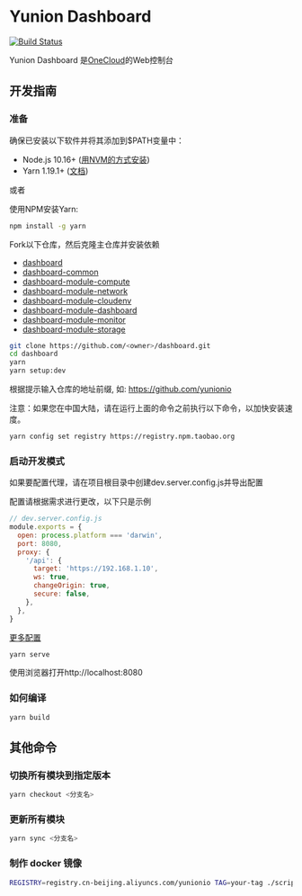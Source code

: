# Yunion Dashboard

[![Build Status](https://www.travis-ci.org/yunionio/dashboard.svg?branch=master)](https://www.travis-ci.org/yunionio/dashboard)

Yunion Dashboard 是[OneCloud](https://github.com/yunionio/onecloud)的Web控制台

## 开发指南

### 准备

确保已安装以下软件并将其添加到$PATH变量中：

- Node.js 10.16+ ([用NVM的方式安装](https://github.com/creationix/nvm#usage))
- Yarn 1.19.1+ ([文档](https://classic.yarnpkg.com/en/docs/install))

或者

使用NPM安装Yarn:

```sh
npm install -g yarn
```

Fork以下仓库，然后克隆主仓库并安装依赖

- [dashboard](https://github.com/yunionio/dashboard)
- [dashboard-common](https://github.com/yunionio/dashboard-common)
- [dashboard-module-compute](https://github.com/yunionio/dashboard-module-compute)
- [dashboard-module-network](https://github.com/yunionio/dashboard-module-network)
- [dashboard-module-cloudenv](https://github.com/yunionio/dashboard-module-cloudenv)
- [dashboard-module-dashboard](https://github.com/yunionio/dashboard-module-dashboard)
- [dashboard-module-monitor](https://github.com/yunionio/dashboard-module-monitor)
- [dashboard-module-storage](https://github.com/yunionio/dashboard-module-storage)

```sh
git clone https://github.com/<owner>/dashboard.git
cd dashboard
yarn
yarn setup:dev
```

根据提示输入仓库的地址前缀, 如: https://github.com/yunionio

注意：如果您在中国大陆，请在运行上面的命令之前执行以下命令，以加快安装速度。

```sh
yarn config set registry https://registry.npm.taobao.org
```

### 启动开发模式

如果要配置代理，请在项目根目录中创建dev.server.config.js并导出配置

配置请根据需求进行更改，以下只是示例

```javascript
// dev.server.config.js
module.exports = {
  open: process.platform === 'darwin',
  port: 8080,
  proxy: {
    '/api': {
      target: 'https://192.168.1.10',
      ws: true,
      changeOrigin: true,
      secure: false,
    },
  },
}
```

[更多配置](https://webpack.js.org/configuration/dev-server/)

```sh
yarn serve
```

使用浏览器打开http://localhost:8080

### 如何编译

```sh
yarn build
```

## 其他命令

### 切换所有模块到指定版本

```sh
yarn checkout <分支名>
```

### 更新所有模块

```sh
yarn sync <分支名>
```

### 制作 docker 镜像

```bash
REGISTRY=registry.cn-beijing.aliyuncs.com/yunionio TAG=your-tag ./scripts/docker-push.sh
```

